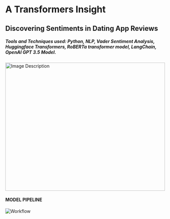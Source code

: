 # A Transformers Insight
## Discovering Sentiments in Dating App Reviews

##### Tools and Techniques used: Python, NLP, Vader Sentiment Analysis, Huggingface Transformers, RoBERTa transformer model, LangChain, OpenAI GPT 3.5 Model.

<img src="![swipe](https://github.com/NivedhaBalakrishnan/Transformers-DatingApp-Insights/assets/50318272/9f41797f-62a6-4266-8993-a17d6b60cb62)
" alt="Image Description" width="500" height="400">

#### MODEL PIPELINE
![Workflow](https://github.com/NivedhaBalakrishnan/Transformers-DatingApp-Insights/assets/50318272/cf5f9f7d-c5c3-4380-ade5-478b1cbe3ded)

